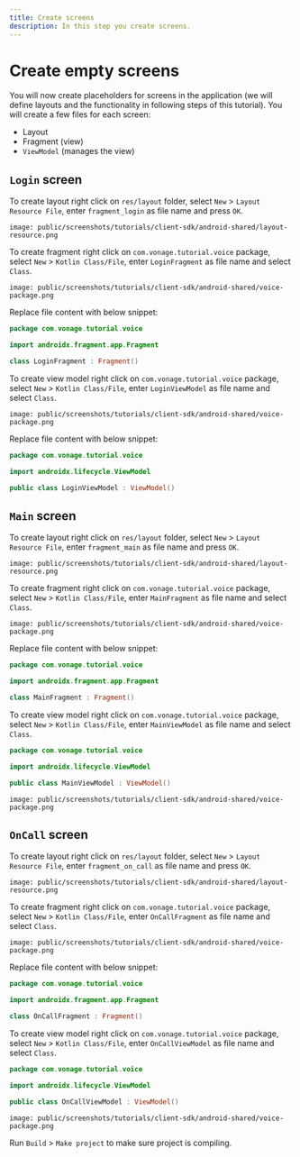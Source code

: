 ```yaml
---
title: Create screens
description: In this step you create screens.
---
```


# Create empty screens

You will now create placeholders for screens in the application (we will define layouts and the functionality in following steps of this tutorial). You will create a few files for each screen:

- Layout
- Fragment (view)
- `ViewModel` (manages the view)

## `Login` screen

To create layout right click on `res/layout` folder, select `New` > `Layout Resource File`, enter `fragment_login` as file name and press `OK`.

```screenshot
image: public/screenshots/tutorials/client-sdk/android-shared/layout-resource.png
```

To create fragment right click on `com.vonage.tutorial.voice` package, select `New` > `Kotlin Class/File`, enter `LoginFragment` as file name and select `Class`.

```screenshot
image: public/screenshots/tutorials/client-sdk/android-shared/voice-package.png
```

Replace file content with below snippet:

```kotlin
package com.vonage.tutorial.voice

import androidx.fragment.app.Fragment

class LoginFragment : Fragment()
```

To create view model right click on `com.vonage.tutorial.voice` package, select `New` > `Kotlin Class/File`, enter `LoginViewModel` as file name and select `Class`.

```screenshot
image: public/screenshots/tutorials/client-sdk/android-shared/voice-package.png
```

Replace file content with below snippet:

```kotlin
package com.vonage.tutorial.voice

import androidx.lifecycle.ViewModel

public class LoginViewModel : ViewModel()
```

## `Main` screen

To create layout right click on `res/layout` folder, select `New` > `Layout Resource File`, enter `fragment_main` as file name and press `OK`.

```screenshot
image: public/screenshots/tutorials/client-sdk/android-shared/layout-resource.png
```

To create fragment right click on `com.vonage.tutorial.voice` package, select `New` > `Kotlin Class/File`, enter `MainFragment` as file name and select `Class`.

```screenshot
image: public/screenshots/tutorials/client-sdk/android-shared/voice-package.png
```

Replace file content with below snippet:

```kotlin
package com.vonage.tutorial.voice

import androidx.fragment.app.Fragment

class MainFragment : Fragment()
```

To create view model right click on `com.vonage.tutorial.voice` package, select `New` > `Kotlin Class/File`, enter `MainViewModel` as file name and select `Class`.

```kotlin
package com.vonage.tutorial.voice

import androidx.lifecycle.ViewModel

public class MainViewModel : ViewModel()
```

```screenshot
image: public/screenshots/tutorials/client-sdk/android-shared/voice-package.png
```

## `OnCall` screen 

To create layout right click on `res/layout` folder, select `New` > `Layout Resource File`, enter `fragment_on_call` as file name and press `OK`.

```screenshot
image: public/screenshots/tutorials/client-sdk/android-shared/layout-resource.png
```

To create fragment right click on `com.vonage.tutorial.voice` package, select `New` > `Kotlin Class/File`, enter `OnCallFragment` as file name and select `Class`.

```screenshot
image: public/screenshots/tutorials/client-sdk/android-shared/voice-package.png
```

Replace file content with below snippet:

```kotlin
package com.vonage.tutorial.voice

import androidx.fragment.app.Fragment

class OnCallFragment : Fragment()
```

To create view model right click on `com.vonage.tutorial.voice` package, select `New` > `Kotlin Class/File`, enter `OnCallViewModel` as file name and select `Class`.

```kotlin
package com.vonage.tutorial.voice

import androidx.lifecycle.ViewModel

public class OnCallViewModel : ViewModel()
```

```screenshot
image: public/screenshots/tutorials/client-sdk/android-shared/voice-package.png
```

Run `Build` > `Make project` to make sure project is compiling.
